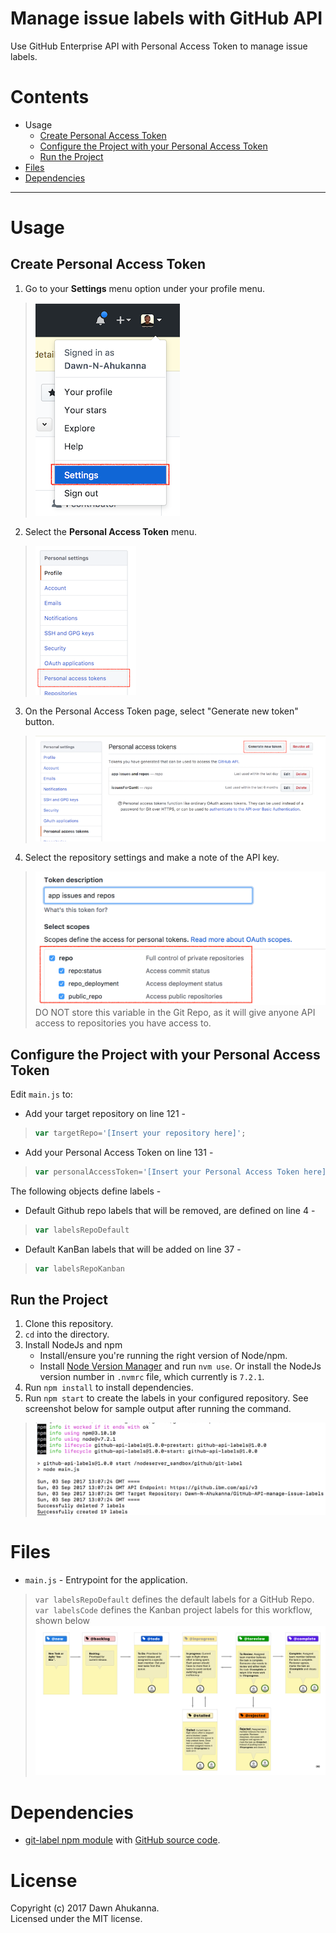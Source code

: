 # Manage issue labels with GitHub API
Use GitHub Enterprise API with Personal Access Token to manage issue labels.

# Contents
* Usage
  * [Create Personal Access Token](#create-personal-access-token)
  * [Configure the Project with your Personal Access Token](#configure-the-project-with-your-personal-access-token)
  * [Run the Project](#run-the-project)
* [Files](#files)
* [Dependencies](#dependencies)
----

# Usage
## Create Personal Access Token
1. Go to your **Settings** menu option under your profile menu.
> ![Settings Menu](./images/0-SettingsMenu.png)

2. Select the **Personal Access Token** menu.
> ![Personal Access Token Menu](./images/1-PersonalAccessTokenMenu.png)

3. On the Personal Access Token page, select "Generate new token" button.
> ![Generate Personal Access Token](./images/2-PersonalAccessTokenPage.png)

4. Select the repository settings and make a note of the API key.
> ![Settings for Personal Access Token](./images/3-PersonalAccessTokenSettings.png)
> DO NOT store this variable in the Git Repo, as it will give anyone API access to repositories you have access to.

## Configure the Project with your Personal Access Token
Edit `main.js` to:
* Add your target repository on line 121 -
> ```javascript
> var targetRepo='[Insert your repository here]';
> ```

* Add your Personal Access Token on line 131 -
>```javascript
> var personalAccessToken='[Insert your Personal Access Token here]';
> ```

The following objects define labels -
* Default Github repo labels that will be removed, are defined on line 4 - 
> ```javascript
> var labelsRepoDefault
> ```

* Default KanBan labels that will be added on line 37 - 
> ```javascript
> var labelsRepoKanban
> ```

## Run the Project
1. Clone this repository.
2. `cd` into the directory.
3. Install NodeJs and npm
    * Install/ensure you're running the right version of Node/npm.  
    * Install [Node Version Manager](https://github.com/creationix/nvm) and run `nvm use`. Or install the NodeJs version number in `.nvmrc` file, which currently is `7.2.1`.
4. Run `npm install` to install dependencies.
5. Run `npm start` to create the labels in your configured repository. See screenshot below for sample output after running the command.
> ![Run Command](./images/4-RunGitHubLabels.png)

# Files
* `main.js` - Entrypoint for the application.
> `var labelsRepoDefault` defines the default labels for a GitHub Repo.  
> `var labelsCode` defines the Kanban project labels for this workflow, shown below
> ![Kanban workflow](./images/Github-Issue-Workflow.png)

# Dependencies
* [git-label npm module](https://www.npmjs.com/package/git-label) with [GitHub source code](https://github.com/jasonbellamy/git-label).

# License
Copyright (c) 2017 Dawn Ahukanna.  
Licensed under the MIT license.
